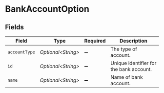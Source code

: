 # BankAccountOption


## Fields

| Field                                   | Type                                    | Required                                | Description                             |
| --------------------------------------- | --------------------------------------- | --------------------------------------- | --------------------------------------- |
| `accountType`                           | *Optional\<String>*                     | :heavy_minus_sign:                      | The type of account.                    |
| `id`                                    | *Optional\<String>*                     | :heavy_minus_sign:                      | Unique identifier for the bank account. |
| `name`                                  | *Optional\<String>*                     | :heavy_minus_sign:                      | Name of bank account.                   |